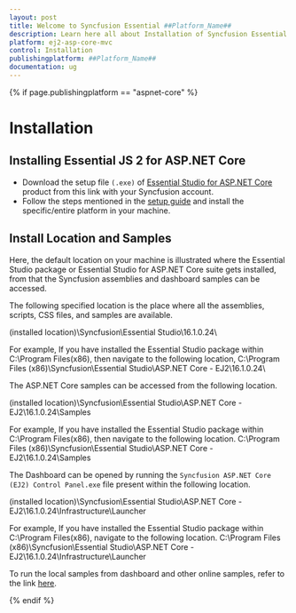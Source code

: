 ```yaml
---
layout: post
title: Welcome to Syncfusion Essential ##Platform_Name##
description: Learn here all about Installation of Syncfusion Essential ##Platform_Name## widgets based on HTML5 and jQuery.
platform: ej2-asp-core-mvc
control: Installation
publishingplatform: ##Platform_Name##
documentation: ug
---
```


{% if page.publishingplatform == "aspnet-core" %}

# Installation

## Installing Essential JS 2 for ASP.NET Core

* Download the setup file `(.exe)` of [Essential Studio for ASP.NET Core](https://www.syncfusion.com/downloads/aspnetcore-js2/confirm) product from this link with your Syncfusion account.
* Follow the steps mentioned in the [setup guide](https://help.syncfusion.com/common/essential-studio/installation/install-using-the-offline-installer) and install the specific/entire platform in your machine.

## Install Location and Samples

Here, the default location on your machine is illustrated where the Essential Studio package or Essential Studio for ASP.NET Core suite gets installed, from that the Syncfusion assemblies and dashboard samples can be accessed.

The following specified location is the place where all the assemblies, scripts, CSS files, and samples are available.

(installed location)\Syncfusion\Essential Studio\16.1.0.24\

For example, If you have installed the Essential Studio package within C:\Program Files(x86), then navigate to the following location,
C:\Program Files (x86)\Syncfusion\Essential Studio\ASP.NET Core - EJ2\16.1.0.24\

The ASP.NET Core samples can be accessed from the following location.

(installed location)\Syncfusion\Essential Studio\ASP.NET Core - EJ2\16.1.0.24\Samples

For example, If you have installed the Essential Studio package within C:\Program Files(x86), then navigate to the following location.
C:\Program Files (x86)\Syncfusion\Essential Studio\ASP.NET Core - EJ2\16.1.0.24\Samples

The Dashboard can be opened by running the `Syncfusion ASP.NET Core (EJ2) Control Panel.exe` file present within the following location.

(installed location)\Syncfusion\Essential Studio\ASP.NET Core - EJ2\16.1.0.24\Infrastructure\Launcher

For example, If you have installed the Essential Studio package within C:\Program Files(x86), navigate to the following location.
C:\Program Files (x86)\Syncfusion\Essential Studio\ASP.NET Core - EJ2\16.1.0.24\Infrastructure\Launcher

To run the local samples from dashboard and other online samples, refer to the link [here](http://ej2.syncfusion.com/home/).

{% endif %}